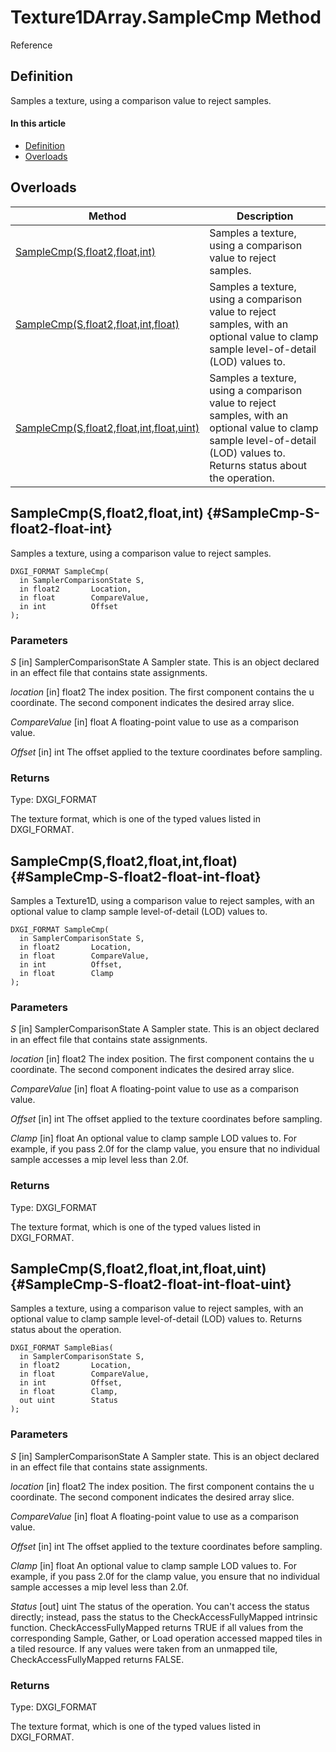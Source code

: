 # Texture1DArray.SampleCmp Method

Reference

## Definition

Samples a texture, using a comparison value to reject samples.

#### In this article

*  [Definition](#definition)
*  [Overloads](#overloads)

## Overloads

| Method | Description |
| ------ | ----------- |
| [SampleCmp(S,float2,float,int)](#SampleCmp-S-float2-float-int) | Samples a texture, using a comparison value to reject samples. |
| [SampleCmp(S,float2,float,int,float)](#SampleCmp-S-float2-float-int-float) | Samples a texture, using a comparison value to reject samples, with an optional value to clamp sample level-of-detail (LOD) values to. |
| [SampleCmp(S,float2,float,int,float,uint)](#SampleCmp-S-float2-float-int-float-uint) | Samples a texture, using a comparison value to reject samples, with an optional value to clamp sample level-of-detail (LOD) values to. Returns status about the operation. |

## SampleCmp(S,float2,float,int) {#SampleCmp-S-float2-float-int}

Samples a texture, using a comparison value to reject samples.

```HLSL
DXGI_FORMAT SampleCmp(
  in SamplerComparisonState S,
  in float2       Location,
  in float        CompareValue,
  in int          Offset
);
```

### Parameters
<i>S</i> [in] SamplerComparisonState
A Sampler state. This is an object declared in an effect file that contains state assignments.

<i>location</i> [in] float2
The index position. The first component contains the u coordinate. The second component indicates the desired array slice.

<i>CompareValue</i> [in] float
A floating-point value to use as a comparison value.

<i>Offset</i> [in] int
The offset applied to the texture coordinates before sampling.

### Returns
Type: DXGI_FORMAT

The texture format, which is one of the typed values listed in DXGI_FORMAT.

## SampleCmp(S,float2,float,int,float) {#SampleCmp-S-float2-float-int-float}

Samples a Texture1D, using a comparison value to reject samples, with an optional value to clamp sample level-of-detail (LOD) values to.

```HLSL
DXGI_FORMAT SampleCmp(
  in SamplerComparisonState S,
  in float2       Location,
  in float        CompareValue,
  in int          Offset,
  in float        Clamp
);
```

### Parameters
<i>S</i> [in] SamplerComparisonState
A Sampler state. This is an object declared in an effect file that contains state assignments.

<i>location</i> [in] float2
The index position. The first component contains the u coordinate. The second component indicates the desired array slice.

<i>CompareValue</i> [in] float
A floating-point value to use as a comparison value.

<i>Offset</i> [in] int
The offset applied to the texture coordinates before sampling.

<i>Clamp</i> [in] float
An optional value to clamp sample LOD values to. For example, if you pass 2.0f for the clamp value, you ensure that no individual sample accesses a mip level less than 2.0f.

### Returns
Type: DXGI_FORMAT

The texture format, which is one of the typed values listed in DXGI_FORMAT.

## SampleCmp(S,float2,float,int,float,uint) {#SampleCmp-S-float2-float-int-float-uint}

Samples a texture, using a comparison value to reject samples, with an optional value to clamp sample level-of-detail (LOD) values to. Returns status about the operation.

```HLSL
DXGI_FORMAT SampleBias(
  in SamplerComparisonState S,
  in float2       Location,
  in float        CompareValue,
  in int          Offset,
  in float        Clamp,
  out uint        Status
);
```

### Parameters
<i>S</i> [in] SamplerComparisonState
A Sampler state. This is an object declared in an effect file that contains state assignments.

<i>location</i> [in] float2
The index position. The first component contains the u coordinate. The second component indicates the desired array slice.

<i>CompareValue</i> [in] float
A floating-point value to use as a comparison value.

<i>Offset</i> [in] int
The offset applied to the texture coordinates before sampling.

<i>Clamp</i> [in] float
An optional value to clamp sample LOD values to. For example, if you pass 2.0f for the clamp value, you ensure that no individual sample accesses a mip level less than 2.0f.

<i>Status</i> [out] uint
The status of the operation. You can't access the status directly; instead, pass the status to the CheckAccessFullyMapped intrinsic function. CheckAccessFullyMapped returns TRUE if all values from the corresponding Sample, Gather, or Load operation accessed mapped tiles in a tiled resource. If any values were taken from an unmapped tile, CheckAccessFullyMapped returns FALSE.

### Returns
Type: DXGI_FORMAT

The texture format, which is one of the typed values listed in DXGI_FORMAT.